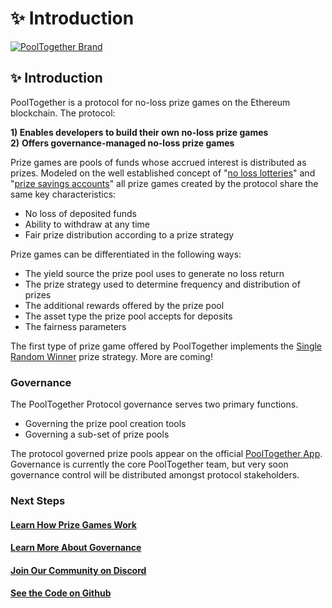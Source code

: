 # ✨ Introduction

[![PoolTogether Brand](https://github.com/pooltogether/pooltogether--brand-assets/blob/977e03604c49c63314450b5d432fe57d34747c66/logo/pooltogether-logo--purple-gradient.png?raw=true)](https://github.com/pooltogether/pooltogether--brand-assets)

## ✨ Introduction

PoolTogether is a protocol for no-loss prize games on the Ethereum blockchain. The protocol:

**1\) Enables developers to build their own no-loss prize games  
2\)** **Offers governance-managed no-loss prize games**

Prize games are pools of funds whose accrued interest is distributed as prizes. Modeled on the well established concept of "[no loss lotteries](http://beniverson.org/papers/MaMa.pdf)" and "[prize savings accounts](https://en.wikipedia.org/wiki/Prize-linked_savings_account)" all prize games created by the protocol share the same key characteristics:

* No loss of deposited funds
* Ability to withdraw at any time
* Fair prize distribution according to a prize strategy

Prize games can be differentiated in the following ways:

* The yield source the prize pool uses to generate no loss return
* The prize strategy used to determine frequency and distribution of prizes 
* The additional rewards offered by the prize pool
* The asset type the prize pool accepts for deposits 
* The fairness parameters 

The first type of prize game offered by PoolTogether implements the [Single Random Winner](protocol/prize-strategy/single-random-winner/) prize strategy. More are coming!

### Governance

The PoolTogether Protocol governance serves two primary functions.

* Governing the prize pool creation tools
* Governing a sub-set of prize pools

The protocol governed prize pools appear on the official [PoolTogether App](https://app-v3.pooltogether.com). Governance is currently the core PoolTogether team, but very soon governance control will be distributed amongst protocol stakeholders.

### Next Steps

#### [Learn How Prize Games Work](protocol/overview.md)

#### [Learn More About Governance](governance/overview.md)

#### [Join Our Community on Discord](https://discord.gg/5sjnHd)

#### [See the Code on Github](https://github.com/pooltogether/pooltogether-pool-contracts)

